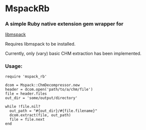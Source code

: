 # MspackRb

### A simple Ruby native extension gem wrapper for 
[libmspack](https://www.cabextract.org.uk/libmspack/)

Requires libmspack to be installed.

Currently, only (vary) basic CHM extraction has been implemented.

### Usage:
    require 'mspack_rb'

    dcom = Mspack::ChmDecompressor.new
    header = dcom.open('path/to/a/chm/file')
    file = header.files
    out_dir = 'some/output/directory'

    while !file.nil?
      out_path = "#{out_dir}/#{file.filename}"
      dcom.extract(file, out_path)
      file = file.next
    end
